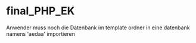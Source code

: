 # final_PHP_EK

Anwender muss noch die Datenbank im template ordner in eine datenbank namens 'aedaa' importieren
